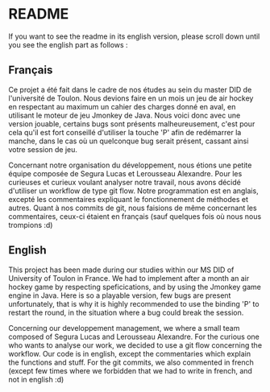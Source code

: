 # README

If you want to see the readme in its english version, please scroll down
until you see the english part as follows :

## Français

Ce projet a été fait dans le cadre de nos études au sein du master DID de l'université de Toulon. Nous devions faire en un mois un jeu de air hockey en respectant au maximum un cahier des charges donné en aval, en utilisant le moteur de jeu Jmonkey de Java.
Nous voici donc avec une version jouable, certains bugs sont présents malheureusement, c'est pour cela qu'il est fort conseillé d'utiliser la touche 'P' afin de redémarrer la manche, dans le cas où un quelconque bug serait présent, cassant ainsi votre session de jeu.

Concernant notre organisation du développement, nous étions une petite équipe composée de Segura Lucas et Lerousseau Alexandre.
Pour les curieuses et curieux voulant analyser notre travail, nous avons décidé d'utiliser un workflow de type git flow.
Notre programmation est en anglais, excepté les commentaires expliquant le fonctionnement de méthodes et autres.
Quant à nos commits de git, nous faisions de même concernant les commentaires, ceux-ci étaient en français (sauf quelques fois où nous nous trompions :d)

## English

This project has been made during our studies within our MS DID of University of Toulon in France. We had to implement after a month an air hockey game by respecting speficications, and by using the Jmonkey game engine in Java.
Here is so a playable version, few bugs are present unfortunately, that is why it is highly recommended to use the binding 'P' to restart the round, in the situation where a bug could break the session.

Concerning our developpement management, we where a small team composed of Segura Lucas and Lerousseau Alexandre.
For the curious one who wants to analyse our work, we decided to use a git flow concerning the workflow.
Our code is in english, except the commentaries which explain the functions and stuff.
For the git commits, we also commented in french (except few times where we forbidden that we had to write in french, and not in english :d)
